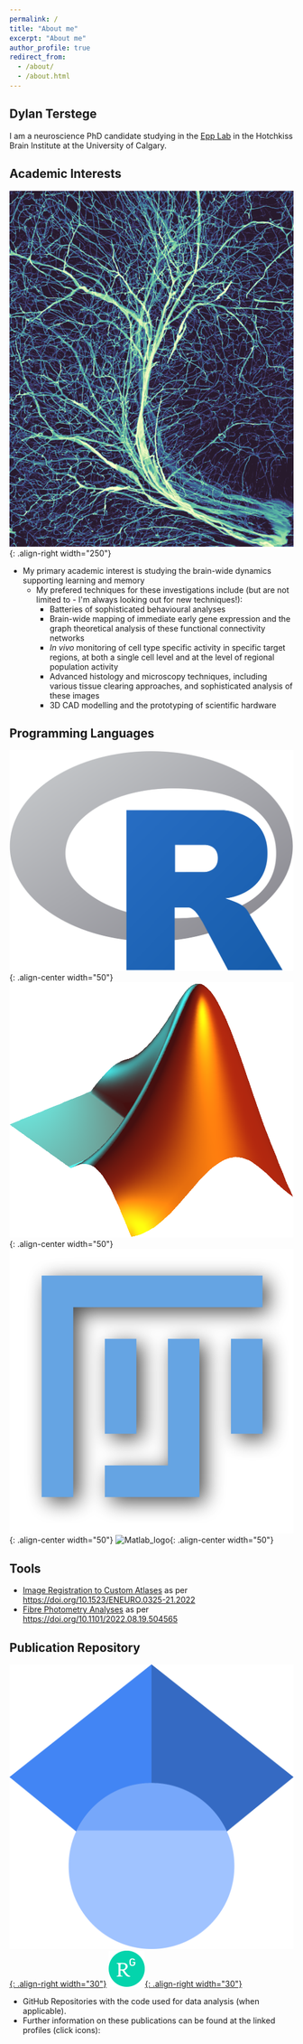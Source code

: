 ```yaml
---
permalink: /
title: "About me"
excerpt: "About me"
author_profile: true
redirect_from: 
  - /about/
  - /about.html
---
```


Dylan Terstege
-------------------

I am a neuroscience PhD candidate studying in the [Epp Lab](https://epplab.com) in the Hotchkiss Brain Institute at the University of Calgary.

## Academic Interests

![vasc_im](/images/deep_crop.png){: .align-right width="250"}

- My primary academic interest is studying the brain-wide dynamics supporting learning and memory
  - My prefered techniques for these investigations include (but are not limited to - I'm always looking out for new techniques!):
    - Batteries of sophisticated behavioural analyses
    - Brain-wide mapping of immediate early gene expression and the graph theoretical analysis of these functional connectivity networks
    - _In vivo_ monitoring of cell type specific activity in specific target regions, at both a single cell level and at the level of regional population activity
    - Advanced histology and microscopy techniques, including various tissue clearing approaches, and sophisticated analysis of these images
    - 3D CAD modelling and the prototyping of scientific hardware

## Programming Languages

![R_logo](images/R_logo.svg.png){: .align-center width="50"}
![Matlab_logo](images/Matlab_Logo.png){: .align-center width="50"}
![Matlab_logo](images/fiji.png){: .align-center width="50"}
![Matlab_logo](Python-logo-notext.svg.png){: .align-center width="50"}

## Tools
- [Image Registration to Custom Atlases](https://github.com/dterstege/FASTMAP) as per https://doi.org/10.1523/ENEURO.0325-21.2022
- [Fibre Photometry Analyses](https://github.com/dterstege/PublicationRepo/tree/main/Dawson2022/photometry) as per https://doi.org/10.1101/2022.08.19.504565

## Publication Repository

[![gs_logo](images/1024px-Google_Scholar_logo.svg.png){: .align-right width="30"}](https://scholar.google.ca/citations?user=K164tDoAAAAJ&hl=en)
[![rg_logo](images/64px-ResearchGate_icon_SVG.svg.png){: .align-right width="30"}](https://www.researchgate.net/profile/Dylan-Terstege)

- GitHub Repositories with the code used for data analysis (when applicable).
- Further information on these publications can be found at the linked profiles (click icons):
